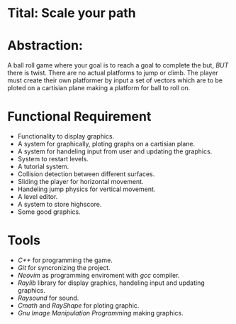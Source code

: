 # Tital: Scale your path

# Abstraction: 
A ball roll game where your goal is to reach a goal to complete the but, *BUT* there is twist. There are no actual platforms to jump or climb. The player must create their own platformer by input a set of vectors which are to be ploted on a cartisian plane making a platform for ball to roll on.

# Functional Requirement 
- Functionality to display graphics.
- A system for graphically, ploting graphs on a cartisian plane.
- A system for handeling input from user and updating the graphics.
- System to restart levels.
- A tutorial system.
- Collision detection between different surfaces.
- Sliding the player for horizontal movement.
- Handeling jump physics for vertical movement.
- A level editor.
- A system to store highscore.
- Some good graphics.

# Tools
- *C++* for programming the game.
- *Git* for syncronizing the project.
- *Neovim* as programming enviroment with *gcc* compiler.
- *Raylib* library for display graphics, handeling input and updating graphics.
- *Raysound* for sound.
- *Cmath* and *RayShape* for ploting graphic.
- *Gnu Image Manipulation Programming* making graphics. 
